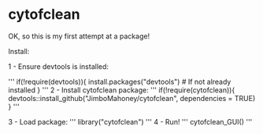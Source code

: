 # cytofclean

OK, so this is my first attempt at a package!

Install:

1 - Ensure devtools is installed:

'''
if(!require(devtools)){
  install.packages("devtools") # If not already installed
}
'''
2 - Install cytofclean package:
'''
if(!require(cytofclean)){
  devtools::install_github("JimboMahoney/cytofclean", dependencies = TRUE)
}
'''

3 - Load package:
'''
library("cytofclean")
'''
4 - Run!
'''
cytofclean_GUI()
'''
